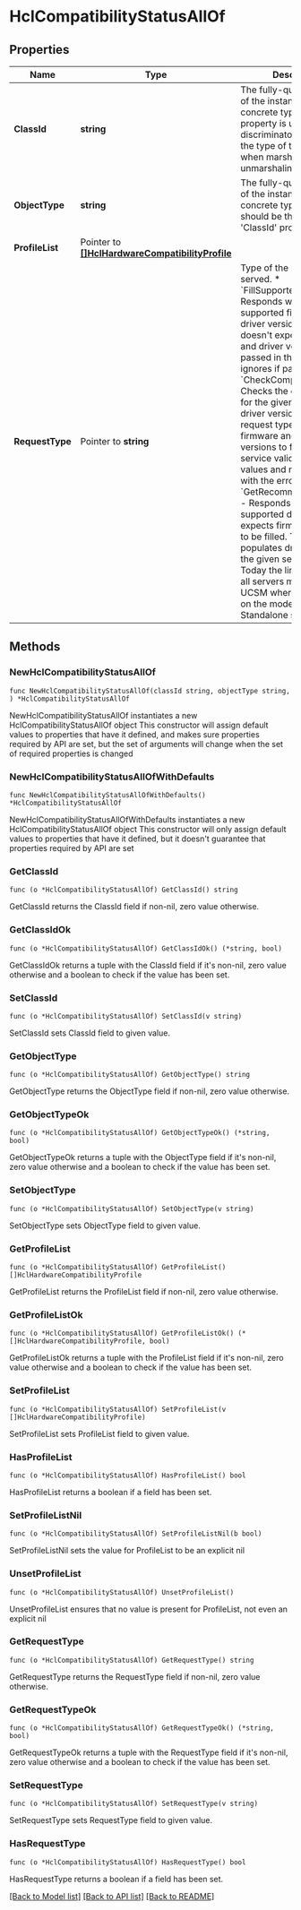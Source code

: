 # HclCompatibilityStatusAllOf

## Properties

Name | Type | Description | Notes
------------ | ------------- | ------------- | -------------
**ClassId** | **string** | The fully-qualified name of the instantiated, concrete type. This property is used as a discriminator to identify the type of the payload when marshaling and unmarshaling data. | [default to "hcl.CompatibilityStatus"]
**ObjectType** | **string** | The fully-qualified name of the instantiated, concrete type. The value should be the same as the &#39;ClassId&#39; property. | [default to "hcl.CompatibilityStatus"]
**ProfileList** | Pointer to [**[]HclHardwareCompatibilityProfile**](hcl.HardwareCompatibilityProfile.md) |  | [optional] 
**RequestType** | Pointer to **string** | Type of the request to be served. * &#x60;FillSupportedVersions&#x60; - Responds with the supported firmware and driver versions. The API doesn&#39;t expect firmware and driver versions to be passed in the request and ignores if passed. * &#x60;CheckCompatibility&#x60; - Checks the compatibility for the given firmware and driver versions. This request type expects the firmware and driver versions to filled and the service validates the values and responds back with the error codes. * &#x60;GetRecommendedDrivers&#x60; - Responds with the supported drivers. The API expects firmware version to be filled. The API populates driver ISO url for the given server model. Today the link is same for all servers managed by UCSM whereas it depends on the model for Standalone servers. | [optional] [default to "FillSupportedVersions"]

## Methods

### NewHclCompatibilityStatusAllOf

`func NewHclCompatibilityStatusAllOf(classId string, objectType string, ) *HclCompatibilityStatusAllOf`

NewHclCompatibilityStatusAllOf instantiates a new HclCompatibilityStatusAllOf object
This constructor will assign default values to properties that have it defined,
and makes sure properties required by API are set, but the set of arguments
will change when the set of required properties is changed

### NewHclCompatibilityStatusAllOfWithDefaults

`func NewHclCompatibilityStatusAllOfWithDefaults() *HclCompatibilityStatusAllOf`

NewHclCompatibilityStatusAllOfWithDefaults instantiates a new HclCompatibilityStatusAllOf object
This constructor will only assign default values to properties that have it defined,
but it doesn't guarantee that properties required by API are set

### GetClassId

`func (o *HclCompatibilityStatusAllOf) GetClassId() string`

GetClassId returns the ClassId field if non-nil, zero value otherwise.

### GetClassIdOk

`func (o *HclCompatibilityStatusAllOf) GetClassIdOk() (*string, bool)`

GetClassIdOk returns a tuple with the ClassId field if it's non-nil, zero value otherwise
and a boolean to check if the value has been set.

### SetClassId

`func (o *HclCompatibilityStatusAllOf) SetClassId(v string)`

SetClassId sets ClassId field to given value.


### GetObjectType

`func (o *HclCompatibilityStatusAllOf) GetObjectType() string`

GetObjectType returns the ObjectType field if non-nil, zero value otherwise.

### GetObjectTypeOk

`func (o *HclCompatibilityStatusAllOf) GetObjectTypeOk() (*string, bool)`

GetObjectTypeOk returns a tuple with the ObjectType field if it's non-nil, zero value otherwise
and a boolean to check if the value has been set.

### SetObjectType

`func (o *HclCompatibilityStatusAllOf) SetObjectType(v string)`

SetObjectType sets ObjectType field to given value.


### GetProfileList

`func (o *HclCompatibilityStatusAllOf) GetProfileList() []HclHardwareCompatibilityProfile`

GetProfileList returns the ProfileList field if non-nil, zero value otherwise.

### GetProfileListOk

`func (o *HclCompatibilityStatusAllOf) GetProfileListOk() (*[]HclHardwareCompatibilityProfile, bool)`

GetProfileListOk returns a tuple with the ProfileList field if it's non-nil, zero value otherwise
and a boolean to check if the value has been set.

### SetProfileList

`func (o *HclCompatibilityStatusAllOf) SetProfileList(v []HclHardwareCompatibilityProfile)`

SetProfileList sets ProfileList field to given value.

### HasProfileList

`func (o *HclCompatibilityStatusAllOf) HasProfileList() bool`

HasProfileList returns a boolean if a field has been set.

### SetProfileListNil

`func (o *HclCompatibilityStatusAllOf) SetProfileListNil(b bool)`

 SetProfileListNil sets the value for ProfileList to be an explicit nil

### UnsetProfileList
`func (o *HclCompatibilityStatusAllOf) UnsetProfileList()`

UnsetProfileList ensures that no value is present for ProfileList, not even an explicit nil
### GetRequestType

`func (o *HclCompatibilityStatusAllOf) GetRequestType() string`

GetRequestType returns the RequestType field if non-nil, zero value otherwise.

### GetRequestTypeOk

`func (o *HclCompatibilityStatusAllOf) GetRequestTypeOk() (*string, bool)`

GetRequestTypeOk returns a tuple with the RequestType field if it's non-nil, zero value otherwise
and a boolean to check if the value has been set.

### SetRequestType

`func (o *HclCompatibilityStatusAllOf) SetRequestType(v string)`

SetRequestType sets RequestType field to given value.

### HasRequestType

`func (o *HclCompatibilityStatusAllOf) HasRequestType() bool`

HasRequestType returns a boolean if a field has been set.


[[Back to Model list]](../README.md#documentation-for-models) [[Back to API list]](../README.md#documentation-for-api-endpoints) [[Back to README]](../README.md)


